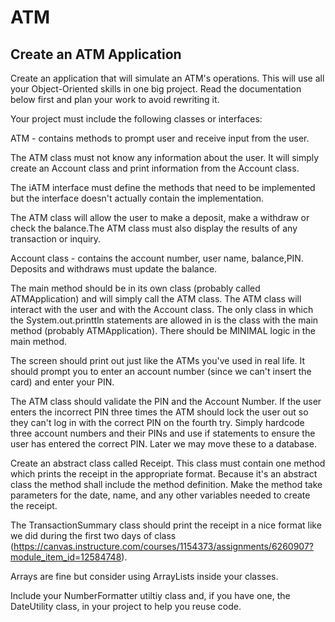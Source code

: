 # ATM

## Create an ATM Application

Create an application that will simulate an ATM's operations. This will use all your Object-Oriented skills in one big project. Read the documentation below first and plan your work to avoid rewriting it.

Your project must include the following classes or interfaces:

ATM - contains methods to prompt user and receive input from the user. 

The ATM class must not know any information about the user. It will simply create an Account class and print information from the Account class.

The iATM interface must define the methods that need to be implemented but the interface doesn't actually contain the implementation.

The ATM class will allow the user to make a deposit, make a withdraw or check the balance.The ATM class must also display the results of any transaction or inquiry.

Account class - contains the account number, user name, balance,PIN. Deposits and withdraws must update the balance.

The main method should be in its own class (probably called ATMApplication) and will simply call the ATM class. The  ATM class will  interact with the user and with the Account class. The only class in which the System.out.printtln statements are allowed in is the class with the main method (probably ATMApplication). There should be MINIMAL logic in the main method.

The screen should print out just like the ATMs you've used in real life. It should prompt you to enter an account number (since we can't insert the card) and enter your PIN.

The ATM class should validate the PIN and the Account Number. If the user enters the incorrect PIN three times the ATM should lock the user out so they can't log in with the correct PIN on the fourth try. Simply hardcode three account numbers and their PINs and use if statements to ensure the user has entered the correct PIN. Later we may move these to a database.

Create an abstract class called Receipt. This class must contain one method which prints the receipt in the appropriate format.  Because it's an abstract class the method shall include the method definition. Make the method take parameters for the date, name, and any other variables needed to create the receipt.

The TransactionSummary class should print the receipt in a nice format like we did during the first two days of class (https://canvas.instructure.com/courses/1154373/assignments/6260907?module_item_id=12584748).

Arrays are fine but consider using ArrayLists inside your classes.

Include your NumberFormatter utiltiy class and, if you have one, the DateUtility class, in your project to help you reuse code.
